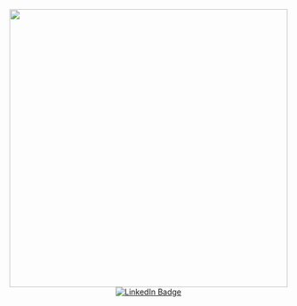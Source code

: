 <div id="header" align="center">
  <img src="https://user-images.githubusercontent.com/58813528/223686847-cb4e1bb7-cc95-4de5-aacf-05d9a356898a.png" width="500"/>
  
  
  <div id="badges">
  <a href="https://www.linkedin.com/in/martin-petrov-9189a5229/">
    <img src="https://img.shields.io/badge/LinkedIn-blue?style=for-the-badge&logo=linkedin&logoColor=white" alt="LinkedIn Badge"/>
    
  </a>
  </div>
</div>




<!--
**Martin2504/Martin2504** is a ✨ _special_ ✨ repository because its `README.md` (this file) appears on your GitHub profile.

Here are some ideas to get you started:

- 🔭 I’m currently working on ...
- 🌱 I’m currently learning ...
- 👯 I’m looking to collaborate on ...
- 🤔 I’m looking for help with ...
- 💬 Ask me about ...
- 📫 How to reach me: ...
- 😄 Pronouns: ...
- ⚡ Fun fact: ...
-->




